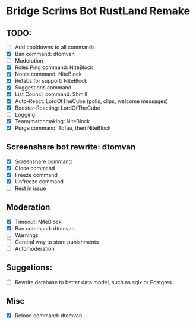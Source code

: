 # Bridge Scrims Bot RustLand Remake


## TODO:
  - [ ] Add cooldowns to all commands
  - [x] Ban command: dtomvan
  - [ ] Moderation
  - [x] Roles Ping command: NiteBlock
  - [x] Notes command: NiteBlock
  - [x] Refabs for support: NiteBlock
  - [x] Suggestions command
  - [x] List Council command: Shmill
  - [x] Auto-React: LordOfTheCube (polls, clips, welcome messages)
  - [x] Booster-Reacting: LordOfTheCube
  - [ ] Logging
  - [x] Team/matchmaking: NiteBlock
  - [x] Purge command: Tofaa, then NiteBlock

## Screenshare bot rewrite: dtomvan
  - [x] Screenshare command
  - [x] Close command
  - [x] Freeze command
  - [x] Unfreeze command
  - [ ] Rest in issue

## Moderation
  - [x] Timeout: NiteBlock
  - [x] Ban command: dtomvan
  - [ ] Warnings
  - [ ] General way to store punishments
  - [ ] Automoderation

## Suggetions:
  - [ ] Rewrite database to better data model, such as sqlx or Postgres

## Misc
  - [x] Reload command: dtomvan
